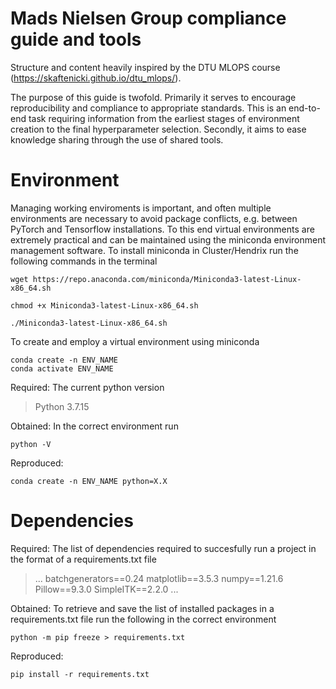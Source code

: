 # Mads Nielsen Group compliance guide and tools

Structure and content heavily inspired by the DTU MLOPS course (https://skaftenicki.github.io/dtu_mlops/).

The purpose of this guide is twofold. Primarily it serves to encourage reproducibility and compliance to appropriate standards. This is an end-to-end task requiring information from the earliest stages of environment creation to the final hyperparameter selection. Secondly, it aims to ease knowledge sharing through the use of shared tools.

# Environment 

Managing working enviroments is important, and often multiple environments are necessary to avoid package conflicts, e.g. between PyTorch and Tensorflow installations. To this end virtual environments are extremely practical and can be maintained using the miniconda environment management software.
To install miniconda in Cluster/Hendrix run the following commands in the terminal
```
wget https://repo.anaconda.com/miniconda/Miniconda3-latest-Linux-x86_64.sh

chmod +x Miniconda3-latest-Linux-x86_64.sh

./Miniconda3-latest-Linux-x86_64.sh
```

To create and employ a virtual environment using miniconda
```
conda create -n ENV_NAME
conda activate ENV_NAME
```



Required: The current python version

> Python 3.7.15

Obtained: 
In the correct environment run
```
python -V
```

Reproduced:
```
conda create -n ENV_NAME python=X.X
```

# Dependencies
Required: 
The list of dependencies required to succesfully run a project in the format of a requirements.txt file

> ...
> batchgenerators==0.24
> matplotlib==3.5.3
> numpy==1.21.6
> Pillow==9.3.0
> SimpleITK==2.2.0
> ...

Obtained: 
To retrieve and save the list of installed packages in a requirements.txt file run the following in the correct environment
```
python -m pip freeze > requirements.txt
```

Reproduced:
```
pip install -r requirements.txt
```









